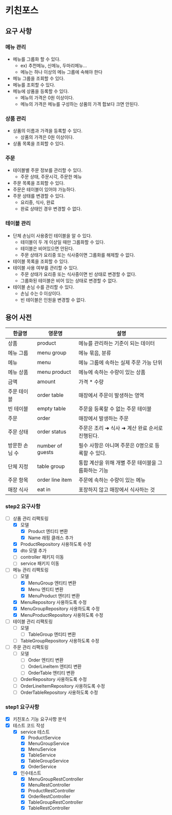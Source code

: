 # 키친포스

## 요구 사항

### 메뉴 관리
- 메뉴를 그룹화 할 수 있다. 
  - ex) 추천메뉴, 신메뉴, 두마리메뉴...
  - 메뉴는 하나 이상의 메뉴 그룹에 속해야 한다
- 메뉴 그룹을 조회할 수 있다.
- 메뉴를 조회할 수 있다.
- 메뉴에 상품을 등록할 수 있다.
  - 메뉴의 가격은 0원 이상이다.
  - 메뉴의 가격은 메뉴를 구성하는 상품의 가격 합보다 크면 안된다.

### 상품 관리
- 상품의 이름과 가격을 등록할 수 있다.
  - 상품의 가격은 0원 이상이다.
- 상품 목록을 조회할 수 있다.

### 주문
- 테이블별 주문 정보를 관리할 수 있다.
  - 주문 상태, 주문시각, 주문한 메뉴
- 주문 목록을 조회할 수 있다.
- 주문은 테이블이 있어야 가능하다.
- 주문 상태를 변경할 수 있다.
  - 요리중, 식사, 완료
  - 완료 상태인 경우 변경할 수 없다.

### 테이블 관리
- 단체 손님이 사용중인 테이블을 알 수 있다.
  - 테이블이 두 개 이상일 때만 그룹화할 수 있다.
  - 테이블은 비어있으면 안된다.
  - 주문 상태가 요리중 또는 식사중이면 그룹화를 해제할 수 없다.
- 테이블 목록을 조회할 수 있다.
- 테이블 사용 여부를 관리할 수 있다.
  - 주문 상태가 요리중 또는 식사중이면 빈 상태로 변경할 수 없다.
  - 그룹화된 테이블은 비어 있는 상태로 변경할 수 없다.
- 테이블 손님 수를 관리할 수 있다.
  - 손님 수는 0 이상이다.
  - 빈 테이블은 인원을 변경할 수 없다.

## 용어 사전

| 한글명 | 영문명 | 설명 |
| --- | --- | --- |
| 상품 | product | 메뉴를 관리하는 기준이 되는 데이터 |
| 메뉴 그룹 | menu group | 메뉴 묶음, 분류 |
| 메뉴 | menu | 메뉴 그룹에 속하는 실제 주문 가능 단위 |
| 메뉴 상품 | menu product | 메뉴에 속하는 수량이 있는 상품 |
| 금액 | amount | 가격 * 수량 |
| 주문 테이블 | order table | 매장에서 주문이 발생하는 영역 |
| 빈 테이블 | empty table | 주문을 등록할 수 없는 주문 테이블 |
| 주문 | order | 매장에서 발생하는 주문 |
| 주문 상태 | order status | 주문은 조리 ➜ 식사 ➜ 계산 완료 순서로 진행된다. |
| 방문한 손님 수 | number of guests | 필수 사항은 아니며 주문은 0명으로 등록할 수 있다. |
| 단체 지정 | table group | 통합 계산을 위해 개별 주문 테이블을 그룹화하는 기능 |
| 주문 항목 | order line item | 주문에 속하는 수량이 있는 메뉴 |
| 매장 식사 | eat in | 포장하지 않고 매장에서 식사하는 것 |

### step2 요구사항

- [ ] 상품 관리 리팩토링
  - [X] 모델 
    - [X] Product 엔티티 변환
    - [X] Name 래핑 클래스 추가
  - [X] ProductRepository 사용하도록 수정
  - [X] dto 모델 추가
  - [ ] controller 패키지 이동
  - [ ] service 패키지 이동
- [ ] 메뉴 관리 리팩토링
  - [ ] 모델
    - [X] MenuGroup 엔티티 변환
    - [X] Menu 엔티티 변환
    - [X] MenuProduct 엔티티 변환
  - [X] MenuRepository 사용하도록 수정
  - [X] MenuGroupRepository 사용하도록 수정
  - [X] MenuProductRepository 사용하도록 수정
- [ ] 테이블 관리 리팩토링
  - [ ] 모델
    - [ ] TableGroup 엔티티 변환
  - [ ] TableGroupRepository 사용하도록 수정
- [ ] 주문 관리 리팩토링
  - [ ] 모델
    - [ ] Order 엔티티 변환
    - [ ] OrderLineItem 엔티티 변환
    - [ ] OrderTable 엔티티 변환
  - [ ] OrderRepository 사용하도록 수정
  - [ ] OrderLineItemRepository 사용하도록 수정
  - [ ] OrderTableRepository 사용하도록 수정

### step1 요구사항
- [X] 키친포스 기능 요구사항 분석
- [X] 테스트 코드 작성
  - [X] service 테스트
    - [X] ProductService
    - [X] MenuGroupService
    - [X] MenuService
    - [X] TableService
    - [X] TableGroupService
    - [X] OrderService
  - [X] 인수테스트
    - [X] MenuGroupRestController
    - [X] MenuRestController
    - [X] ProductRestController
    - [X] OrderRestController
    - [X] TableGroupRestController
    - [X] TableRestController
